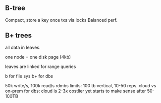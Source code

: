 ---
---
## B-tree
Compact, store a key once
txs via locks
Balanced perf.

## B+ trees
all data in leaves.

one node = one disk page (4kb)

leaves are linked for range queries

b for file sys
b+ for dbs

50k write/s, 100k read/s
rdmbs limits: 100 tb vertical, 10-50 reps.
cloud vs on-prem for dbs: cloud is 2-3x costlier yet starts to make sense after 50-100TB
